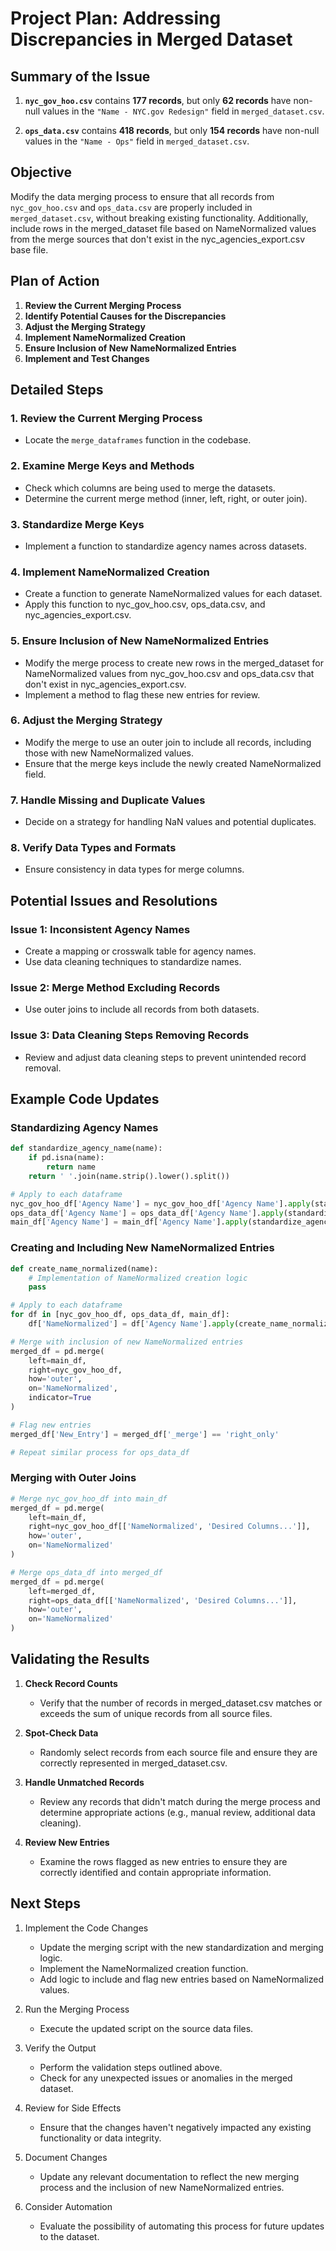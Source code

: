# Project Plan: Addressing Discrepancies in Merged Dataset

## Summary of the Issue

1. **`nyc_gov_hoo.csv`** contains **177 records**, but only **62 records** have non-null values in the `"Name - NYC.gov Redesign"` field in `merged_dataset.csv`.

2. **`ops_data.csv`** contains **418 records**, but only **154 records** have non-null values in the `"Name - Ops"` field in `merged_dataset.csv`.

## Objective

Modify the data merging process to ensure that all records from `nyc_gov_hoo.csv` and `ops_data.csv` are properly included in `merged_dataset.csv`, without breaking existing functionality. Additionally, include rows in the merged_dataset file based on NameNormalized values from the merge sources that don't exist in the nyc_agencies_export.csv base file.

## Plan of Action

1. **Review the Current Merging Process**
2. **Identify Potential Causes for the Discrepancies**
3. **Adjust the Merging Strategy**
4. **Implement NameNormalized Creation**
5. **Ensure Inclusion of New NameNormalized Entries**
6. **Implement and Test Changes**

## Detailed Steps

### 1. Review the Current Merging Process
- Locate the `merge_dataframes` function in the codebase.

### 2. Examine Merge Keys and Methods
- Check which columns are being used to merge the datasets.
- Determine the current merge method (inner, left, right, or outer join).

### 3. Standardize Merge Keys
- Implement a function to standardize agency names across datasets.

### 4. Implement NameNormalized Creation
- Create a function to generate NameNormalized values for each dataset.
- Apply this function to nyc_gov_hoo.csv, ops_data.csv, and nyc_agencies_export.csv.

### 5. Ensure Inclusion of New NameNormalized Entries
- Modify the merge process to create new rows in the merged_dataset for NameNormalized values from nyc_gov_hoo.csv and ops_data.csv that don't exist in nyc_agencies_export.csv.
- Implement a method to flag these new entries for review.

### 6. Adjust the Merging Strategy
- Modify the merge to use an outer join to include all records, including those with new NameNormalized values.
- Ensure that the merge keys include the newly created NameNormalized field.

### 7. Handle Missing and Duplicate Values
- Decide on a strategy for handling NaN values and potential duplicates.

### 8. Verify Data Types and Formats
- Ensure consistency in data types for merge columns.

## Potential Issues and Resolutions

### Issue 1: Inconsistent Agency Names
- Create a mapping or crosswalk table for agency names.
- Use data cleaning techniques to standardize names.

### Issue 2: Merge Method Excluding Records
- Use outer joins to include all records from both datasets.

### Issue 3: Data Cleaning Steps Removing Records
- Review and adjust data cleaning steps to prevent unintended record removal.

## Example Code Updates

### Standardizing Agency Names

```python
def standardize_agency_name(name):
    if pd.isna(name):
        return name
    return ' '.join(name.strip().lower().split())

# Apply to each dataframe
nyc_gov_hoo_df['Agency Name'] = nyc_gov_hoo_df['Agency Name'].apply(standardize_agency_name)
ops_data_df['Agency Name'] = ops_data_df['Agency Name'].apply(standardize_agency_name)
main_df['Agency Name'] = main_df['Agency Name'].apply(standardize_agency_name)
```

### Creating and Including New NameNormalized Entries

```python
def create_name_normalized(name):
    # Implementation of NameNormalized creation logic
    pass

# Apply to each dataframe
for df in [nyc_gov_hoo_df, ops_data_df, main_df]:
    df['NameNormalized'] = df['Agency Name'].apply(create_name_normalized)

# Merge with inclusion of new NameNormalized entries
merged_df = pd.merge(
    left=main_df,
    right=nyc_gov_hoo_df,
    how='outer',
    on='NameNormalized',
    indicator=True
)

# Flag new entries
merged_df['New_Entry'] = merged_df['_merge'] == 'right_only'

# Repeat similar process for ops_data_df
```

### Merging with Outer Joins

```python
# Merge nyc_gov_hoo_df into main_df
merged_df = pd.merge(
    left=main_df,
    right=nyc_gov_hoo_df[['NameNormalized', 'Desired Columns...']],
    how='outer',
    on='NameNormalized'
)

# Merge ops_data_df into merged_df
merged_df = pd.merge(
    left=merged_df,
    right=ops_data_df[['NameNormalized', 'Desired Columns...']],
    how='outer',
    on='NameNormalized'
)
```

## Validating the Results

1. **Check Record Counts**
   - Verify that the number of records in merged_dataset.csv matches or exceeds the sum of unique records from all source files.

2. **Spot-Check Data**
   - Randomly select records from each source file and ensure they are correctly represented in merged_dataset.csv.

3. **Handle Unmatched Records**
   - Review any records that didn't match during the merge process and determine appropriate actions (e.g., manual review, additional data cleaning).

4. **Review New Entries**
   - Examine the rows flagged as new entries to ensure they are correctly identified and contain appropriate information.

## Next Steps

1. Implement the Code Changes
   - Update the merging script with the new standardization and merging logic.
   - Implement the NameNormalized creation function.
   - Add logic to include and flag new entries based on NameNormalized values.

2. Run the Merging Process
   - Execute the updated script on the source data files.

3. Verify the Output
   - Perform the validation steps outlined above.
   - Check for any unexpected issues or anomalies in the merged dataset.

4. Review for Side Effects
   - Ensure that the changes haven't negatively impacted any existing functionality or data integrity.

5. Document Changes
   - Update any relevant documentation to reflect the new merging process and the inclusion of new NameNormalized entries.

6. Consider Automation
   - Evaluate the possibility of automating this process for future updates to the dataset.